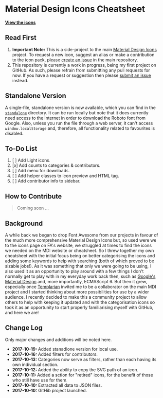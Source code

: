 # Material Design Icons Cheatsheet
**[View the icons](https://petershaggynoble.github.io/MDI-Sandbox/)**
## Read First
1. **Important Note:** This is a side-project to the main [Material Design Icons](https://materialdesignicons.com/) project. To request a new icon, suggest an alias or make a contribution to the icon pack, please [create an issue](https://github.com/Templarian/MaterialDesign/issues) in the main repository.
2. This repository is currently a work in progress, being my first project on GitHub. As such, please refrain from submitting any pull requests for now. If you have a request or suggestion then please [submit an issue](https://github.com/PeterShaggyNoble/MDI-Sandbox/issues) instead.

## Standalone Version
A single-file, standalone version is now available, which you can find in the [`standalone`](https://github.com/PeterShaggyNoble/MDI-Sandbox/tree/master/standalone) directory. It can be run locally but note that it does currently need access to the internet in order to download the Roboto font from Google. Also, unless you run the file through a web server, it can't access `window.localStorage` and, therefore, all functionality related to favourites is disabled.

## To-Do List
1. [ ] Add Light icons.
2. [x] Add counts to categories & contributors.
3. [ ] Add menu for downloads.
4. [ ] Add helper classes to icon preview and HTML tag.
5. [ ] Add contributor info to sidebar.

## How to Contribute
> Coming soon ...

## Background
A while back we began to drop Font Awesome from our projects in favour of the much more comprehensive Material Design Icons but, so used were we to the icons page on FA's website, we struggled at times to find the icons we needed on the MDI website or cheatsheet. So I threw together my own cheatsheet with the initial focus being on better categorising the icons and adding some keywords to help with searching (both of which proved to be sizable jobs!). As it was something that only we were going to be using, I also used it as an opportunity to play around with a few things I don't normally get to play with in my everyday work back then, such as [Google's Material Design](https://material.io/guidelines/) and, more importantly, ECMAScript 6. But then it grew, especially once [Templarian](https://github.com/Templarian) invited me to be a collaborator on the main MDI project and I started thinking about more possibilities for use by a wider audience. I recently decided to make this a community project to allow others to help with keeping it updated and with the categorisation icons so took it as an opportunity to start properly familiarising myself with GitHub, and here we are!

## Change Log
Only major changes and additions will be noted here.
- **2017-10-19:** Added stanadlone version for local use.
- **2017-10-16:** Added filters for contributors.
- **2017-10-13:** Categories now serve as filters, rather than each having its own individual section.
- **2017-10-12:** Added the ability to copy the SVG path of an icon.
- **2017-10-11:** Added a sction for "retired" icons, for the benefit of those who still have use for them.
- **2017-10-10:** Extracted all data to JSON files.
- **2017-10-10:** GitHib project launched.
